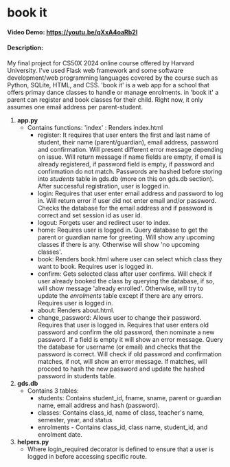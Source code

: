 # book it
#### Video Demo: https://youtu.be/qXxA4oaRb2I
#### Description:
My final project for CS50X 2024 online course offered by Harvard University. I've used Flask web framework and some software development/web programming languages covered by the course such as Python, SQLite, HTML, and CSS. 'book it' is a web app for a school that offers primay dance classes to handle or manage enrolments. in 'book it' a parent can register and book classes for their child. Right now, it only assumes one email address per parent-student.

1. **app.py**
    - Contains functions:
        'index' : Renders index.html
        - register: It requires that user enters the first and last name of student, their name (parent/guardian), email address, password and confirmation. Will present different error message depending on issue. Will return message if name fields are empty, if email is already registered, if password field is empty, if password and confirmation do not match. Passwords are hashed before storing into *students* table in gds.db (more on this on gds.db section). After successful registration, user is logged in.
        - login: Requires that user enter email address and password to log in. Will return error if user did not enter email and/or password. Checks the database for the email address and if password is correct and set session id as user id.
        - logout: Forgets user and redirect user to index.
        - home: Requires user is logged in. Query database to get the parent or guardian name for greeting. Will show any upcoming classes if there is any. Otherwise will show 'no upcoming classes'.
        - book: Renders book.html where user can select which class they want to book. Requires user is logged in.
        - confirm: Gets selected class after user confirms. Will check if user already booked the class by querying the database, if so, will show message 'already enrolled'. Otherwise, will try to update the *enrolments* table except if there are any errors. Requires user is logged in.
        - about: Renders about.html.
        - change_password: Allows user to change their password. Requires that user is logged in. Requires that user enters old password and confirm the old password, then nominate a new password. If a field is empty it will show an error message. Query the database for username (or email) and checks that the password is correct. Will check if old password and confirmation matches, if not, will show an error message. If matches, will proceed to hash the new password and update the hashed password in students table.
2. **gds.db**
    - Contains 3 tables:
        - students: Contains student_id, fname, sname, parent or guardian name, email address and hash (password).
        - classes: Contains class_id, name of class, teacher's name, semester, year, and status
        - enrolments - Contains class_id, class name, student_id, and enrolment date.
3. **helpers.py**
    - Where login_required decorator is defined to ensure that a user is logged in before accessing specific route.




